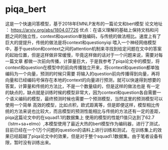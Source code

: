 # piqa_bert
这是一个快速问答模型，基于2018年EMNLP发布的一篇论文和bert模型
论文地址 ： https://arxiv.org/abs/1804.07726
优点：在语义理解的基础上保持文档和问题之间的独立性，context和question单独编码，与传统的做法相比。速度上有了巨大的提提升，传统的做法是将context和questionyiqi
喂入一个神经网络模型中，基于question和context之间的attention机制来寻找到给定问题在文中的答案的起始位置，但是这样做非常缓慢，毕竟这样做的话对于一个问题来说，需要对每一篇文章
都做一次前向传播，计算量巨大，于是我参考了piqa论文中的模型，将context和question在模型中的前向传播独立开来，将context和question都单独编码为一个向量，预测的时候只需要
将输入的question前向传播得到向量，再将向量和已经编码号保存在本地的context的向量进行预测，就可以快速得到想要的答案，计算量和传统的方法比，不是一个数量级的，但是这样的做法也是
有一定的缺点的，缺点就是训练时候的模型非常大，因为context和question各自需要一个语义编码的模型，最终预测时候也需要一个预测模型，当然这里的预测模型可以使用一个简单
高效的模型，比如点积，欧式距离等，但是即便这样，模型相比传统的方法来说也比较大，而且模型的预测性能相比与传统的方法还有一定的差距，piqa这篇论文中的在squad1.1的数据集上
使用的模型的性能f1值只达到了62.7（lstm+sa+elmo）,本模型使用了最近大热的bert模型作为编码器，进行了测试，目前已经在一个1万个问题的question的语料上进行训练和测试，
在训练集上的效果已经超越了piqa论文中的效果，但是对于整个squad1.1数据集。由于笔者设备有限，暂时没有训练出来。
